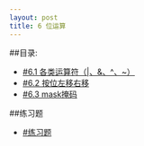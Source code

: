 ```yaml
---
layout: post
title: 6 位运算
---
```

##目录:
<ul>
<li> <a href="/post/06/6.1.html">#6.1 各类运算符（|、&、^、~）</a> </li>
<li> <a href="/post/06/6.2.html">#6.2 按位左移右移</a> </li>
<li> <a href="/post/06/6.3.html">#6.3 mask掩码</a> </li>
</ul>
##练习题
<ul>
<li> <a href="/post/06/practice06.html">#练习题</a> </li>
</ul>

